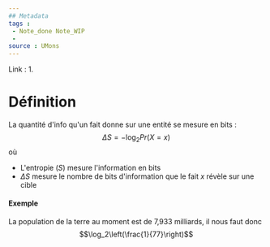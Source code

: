 ```yaml
---
## Metadata
tags : 
 - Note_done Note_WIP
 - 
source : UMons 
---
```


Link :
1.

# Définition
La quantité d'info qu'un fait donne sur une entité se mesure en bits : $$\Delta S=-\log_2 Pr(X=x)$$ où
- L'entropie $(S)$ mesure l'information en bits
- $\Delta S$ mesure le nombre de bits d'information que le fait $x$ révèle sur une cible

#### Exemple
La population de la terre au moment est de 7,933 milliards, il nous faut donc $$\log_2\left(\frac{1}{77}\right)$$
